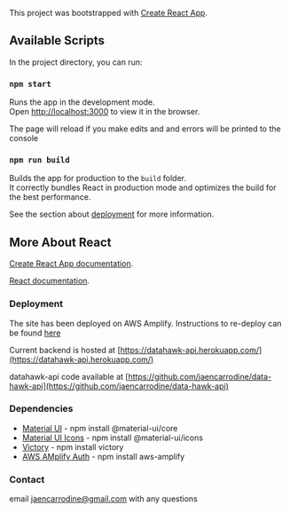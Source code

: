 This project was bootstrapped with [Create React App](https://github.com/facebook/create-react-app).

## Available Scripts

In the project directory, you can run:

### `npm start`

Runs the app in the development mode.<br />
Open [http://localhost:3000](http://localhost:3000) to view it in the browser.

The page will reload if you make edits and and errors will be printed to the console<br />


### `npm run build`

Builds the app for production to the `build` folder.<br />
It correctly bundles React in production mode and optimizes the build for the best performance.

See the section about [deployment](https://facebook.github.io/create-react-app/docs/deployment) for more information.


## More About React

[Create React App documentation](https://facebook.github.io/create-react-app/docs/getting-started).

[React documentation](https://reactjs.org/).



### Deployment

The site has been deployed on AWS Amplify. Instructions to re-deploy can be found [here](https://aws.amazon.com/getting-started/hands-on/build-react-app-amplify-graphql/module-one/?e=gs2020&p=build-a-react-app-intro)

Current backend is hosted at [https://datahawk-api.herokuapp.com/](https://datahawk-api.herokuapp.com/)

datahawk-api code available at [https://github.com/jaencarrodine/data-hawk-api](https://github.com/jaencarrodine/data-hawk-api)

### Dependencies
 - [Material UI](https://material-ui.com/getting-started/installation/) - npm install @material-ui/core
 - [Material UI Icons](https://material-ui.com/components/icons/) - npm install @material-ui/icons
 - [Victory](https://formidable.com/open-source/victory/docs) - npm install victory 
 - [AWS AMplify Auth](https://docs.amplify.aws/lib/auth/getting-started/q/platform/js#create-authentication-service) - npm install aws-amplify

### Contact

email jaencarrodine@gmail.com with any questions